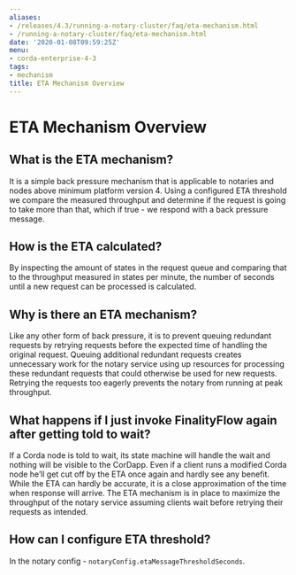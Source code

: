 ```yaml
---
aliases:
- /releases/4.3/running-a-notary-cluster/faq/eta-mechanism.html
- /running-a-notary-cluster/faq/eta-mechanism.html
date: '2020-01-08T09:59:25Z'
menu:
- corda-enterprise-4-3
tags:
- mechanism
title: ETA Mechanism Overview
---
```



# ETA Mechanism Overview


## What is the ETA mechanism?

It is a simple back pressure mechanism that is applicable to notaries and nodes above minimum platform version 4. Using a
                configured ETA threshold we compare the measured throughput and determine if the request is going to take more than that,
                which if true - we respond with a back pressure message.


## How is the ETA calculated?

By inspecting the amount of states in the request queue and comparing that to the throughput measured in states per minute,
                the number of seconds until a new request can be processed is calculated.


## Why is there an ETA mechanism?

Like any other form of back pressure, it is to prevent queuing redundant requests by retrying requests before the expected
                time of handling the original request. Queuing additional redundant requests creates unnecessary work for the notary service
                using up resources for processing these redundant requests that could otherwise be used for new requests. Retrying the requests
                too eagerly prevents the notary from running at peak throughput.


## What happens if I just invoke FinalityFlow again after getting told to wait?

If a Corda node is told to wait, its state machine will handle the wait and nothing will be visible to the CorDapp.
                Even if a client runs a modified Corda node he’ll get cut off by the ETA once again and hardly see any benefit.
                While the ETA can hardly be accurate, it is a close approximation of the time when response will arrive.
                The ETA mechanism is in place to maximize the throughput of the notary service assuming clients wait before retrying
                their requests as intended.


## How can I configure ETA threshold?

In the notary config - `notaryConfig.etaMessageThresholdSeconds`.


